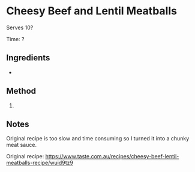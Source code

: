 # Cheesy Beef and Lentil Meatballs

Serves 10?

Time: ?

## Ingredients

* 

## Method

1. 

## Notes

Original recipe is too slow and time consuming so I turned it into a chunky meat sauce.

Original recipe: https://www.taste.com.au/recipes/cheesy-beef-lentil-meatballs-recipe/wuid9tz9